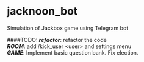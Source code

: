# jacknoon_bot
Simulation of Jackbox game using Telegram bot

####TODO:
***refactor***: refactor the code    
***ROOM***: add /kick_user \<user> and settings menu   
***GAME***: Implement basic question bank. Fix election.